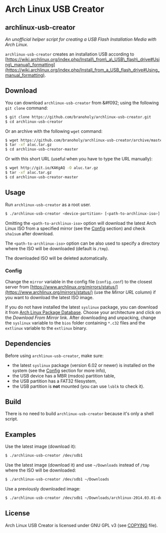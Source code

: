 Arch Linux USB Creator
======================

archlinux-usb-creator
----------------------
*An unofficial helper script for creating a USB Flash Installation Media with 
Arch Linux.*

`archlinux-usb-creator` creates an installation USB according to 
[https://wiki.archlinux.org/index.php/Install\_from\_a\_USB\_flash\_drive#Using\_manual\_formatting](https://wiki.archlinux.org/index.php/Install_from_a_USB_flash_drive#Using_manual_formatting).

Download
--------
You can download `archlinux-usb-creator` from &#f092; using the following 
`git clone` command:
```bash
$ git clone https://github.com/branoholy/archlinux-usb-creator.git
$ cd archlinux-usb-creator
```

Or an archive with the following `wget` command:
```bash
$ wget https://github.com/branoholy/archlinux-usb-creator/archive/master.tar.gz -O aluc.tar.gz
$ tar -xf aluc.tar.gz
$ cd archlinux-usb-creator-master
```

Or with this short URL (useful when you have to type the URL manually):
```bash
$ wget http://git.io/KAKgAQ -O aluc.tar.gz
$ tar -xf aluc.tar.gz
$ cd archlinux-usb-creator-master
```

Usage
-----
Run `archlinux-usb-creator` as a root user.

```bash
$ ./archlinux-usb-creator <device-partition> [<path-to-archlinux-iso>]
```

Omitting the `<path-to-archlinux-iso>` option will download the latest Arch 
Linux ISO from a specified mirror (see the [Config](#config) section) and check 
`sha1sum` after download.

The `<path-to-archlinux-iso>` option can be also used to specify a directory 
where the ISO will be downloaded (default is `/tmp`).

The downloaded ISO will be deleted automatically.

### Config
Change the `mirror` variable in the config file (`config.conf`) to the closest 
server from [https://www.archlinux.org/mirrors/status/](https://www.archlinux.org/mirrors/status/) 
(use the *Mirror URL* column) if you want to download the latest ISO image.

If you do not have installed the latest `syslinux` package, you can download it 
from [Arch Linux Package Database](https://www.archlinux.org/packages/?repo=Core&q=syslinux). 
Choose your architecture and click on the *Download From Mirror* link. After 
downloading and unpacking, change the `syslinux` variable to the `bios` folder 
containing `*.c32` files and the `extlinux` variable to the `extlinux` binary.

Dependencies
------------
Before using `archlinux-usb-creator`, make sure:

* the latest `syslinux` package (version 6.02 or newer) is installed 
  on the system (see the [Config](#config) section for more info),
* the USB device has a MBR (msdos) partition table,
* the USB partition has a FAT32 filesystem,
* the USB partition is **not** mounted (you can use `lsblk` to check it).

Build
-----
There is no need to build `archlinux-usb-creator` because it's only a shell 
script.

Examples
--------
Use the latest image (download it):
```bash
$ ./archlinux-usb-creator /dev/sdb1
```

Use the latest image (download it) and use `~/Downloads` instead of `/tmp` 
where the ISO will be downloaded:
```bash
$ ./archlinux-usb-creator /dev/sdb1 ~/Downloads
```

Use a previously downloaded image:
```bash
$ ./archlinux-usb-creator /dev/sdb1 ~/Downloads/archlinux-2014.03.01-dual.iso
```

License
-------
Arch Linux USB Creator is licensed under GNU GPL v3 (see 
[COPYING](https://github.com/branoholy/archlinux-usb-creator/blob/master/COPYING) 
file).

